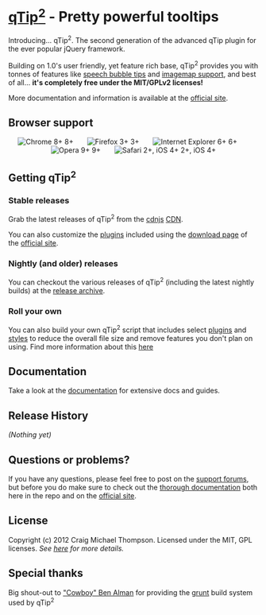 [qTip<sup>2</sup>][site] - Pretty powerful tooltips
================================

Introducing&hellip; qTip<sup>2</sup>. The second generation of the advanced qTip plugin for the ever popular jQuery framework.

Building on 1.0's user friendly, yet feature rich base, qTip<sup>2</sup> provides you with tonnes of features like
[speech bubble tips][tips] and [imagemap support][imgmap], and best of all... **it's completely free under the MIT/GPLv2 licenses!**

More documentation and information is available at the [official site][site].

## Browser support
<div style="text-transform: sub; text-align: center;">
<img src="http://media1.juggledesign.com/qtip2/images/browsers/64-chrome.png" title="Chrome 8+" /> 8+ &nbsp;&nbsp;&nbsp;&nbsp;&nbsp;
<img src="http://media1.juggledesign.com/qtip2/images/browsers/64-firefox.png" title="Firefox 3+" /> 3+ &nbsp;&nbsp;&nbsp;&nbsp;&nbsp;
<img src="http://media1.juggledesign.com/qtip2/images/browsers/64-ie.png" title="Internet Explorer 6+" /> 6+ &nbsp;&nbsp;&nbsp;&nbsp;&nbsp;
<img src="http://media1.juggledesign.com/qtip2/images/browsers/64-opera.png" title="Opera 9+" /> 9+ &nbsp;&nbsp;&nbsp;&nbsp;&nbsp;
<img src="http://media1.juggledesign.com/qtip2/images/browsers/64-safari.png" title="Safari 2+, iOS 4+" /> 2+, iOS 4+
</div>

## Getting qTip<sup>2</sup>

### Stable releases
Grab the latest releases of qTip<sup>2</sup> from the [cdnjs][cdnjs] [CDN][wikipedia-cdn].

You can also customize the [plugins][plugins] included using the [download page][download] of the [official site][site].

### Nightly (and older) releases
You can checkout the various releases of qTip<sup>2</sup> (including the latest nightly builds) at the [release archive][archive].

### Roll your own
You can also build your own qTip<sup>2</sup> script that includes select [plugins][plugins] and [styles][style] to reduce the overall file size and remove features
you don't plan on using. Find more information about this [here][build]

## Documentation
Take a look at the [documentation][docs] for extensive docs and guides.

## Release History
_(Nothing yet)_

## Questions or problems?
If you have any questions, please feel free to post on the [support forums][forums], but before you do make sure to
check out the [thorough documentation][docs] both here in the repo and on the [official site][site].

## License
Copyright (c) 2012 Craig Michael Thompson. Licensed under the MIT, GPL licenses. *See [here][license] for more details.*

## Special thanks
Big shout-out to ["Cowboy" Ben Alman][cowboy] for providing the [grunt][grunt] build system used by qTip<sup>2</sup>

[site]: http://qtip2.com/
[archive]: http://qtip2.com/v/
[docs]: http://qtip2.com/docs/
[download]: http://qtip2.com/download
[build]: http://qtip2.com/guides#custom-build
[style]: http://qtip2.com/demos#styling
[plugins]: http://qtip2.com/plugins
[tips]: http://qtip2.com/plugins#tips
[imgmap]: http://qtip2.com/plugins#imagemap

[forums]: http://craigsworks.com/projects/forums/forum-qtip2
[license]: http://jquery.org/license

[cowboy]: http://github.com/cowboy
[grunt]: http://github.com/gruntjs/grunt

[wikipedia-cdn]: http://en.wikipedia.org/wiki/Content_delivery_network "Content Delivery Network"
[cdnjs]: http://cdnjs.com/
